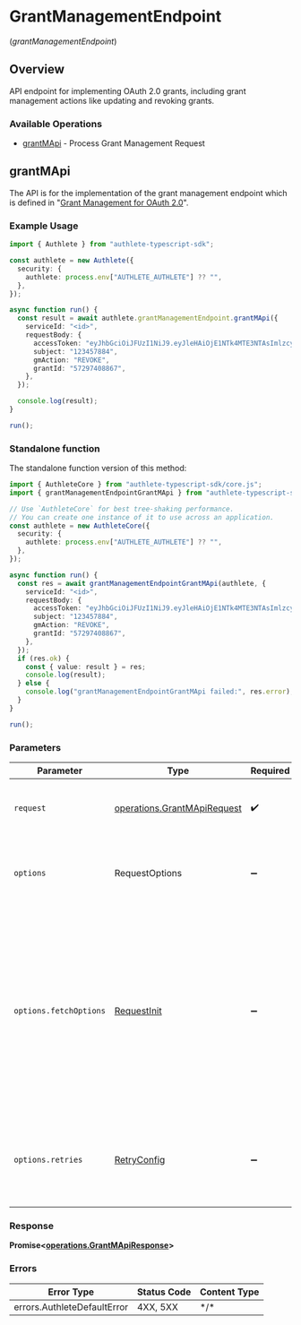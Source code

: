 # GrantManagementEndpoint
(*grantManagementEndpoint*)

## Overview

API endpoint for implementing OAuth 2.0 grants, including grant management actions like updating and revoking grants.

### Available Operations

* [grantMApi](#grantmapi) - Process Grant Management Request

## grantMApi

The API is for the implementation of the grant management endpoint which is
defined in "<a href="https://openid.net/specs/fapi-grant-management.html">Grant Management for OAuth 2.0</a>".


### Example Usage

<!-- UsageSnippet language="typescript" operationID="grant_m_api" method="post" path="/api/{serviceId}/gm" -->
```typescript
import { Authlete } from "authlete-typescript-sdk";

const authlete = new Authlete({
  security: {
    authlete: process.env["AUTHLETE_AUTHLETE"] ?? "",
  },
});

async function run() {
  const result = await authlete.grantManagementEndpoint.grantMApi({
    serviceId: "<id>",
    requestBody: {
      accessToken: "eyJhbGciOiJFUzI1NiJ9.eyJleHAiOjE1NTk4MTE3NTAsImlzcyI6IjU3Mjk3NDA4ODY3In0K.csmdholMVcmjqHe59YWgLGNvm7I5Whp4phQCoGxyrlRGMnTgsfxtwyxBgMXQqEPD5q5k9FaEWNk37K8uAtSwrA",
      subject: "123457884",
      gmAction: "REVOKE",
      grantId: "57297408867",
    },
  });

  console.log(result);
}

run();
```

### Standalone function

The standalone function version of this method:

```typescript
import { AuthleteCore } from "authlete-typescript-sdk/core.js";
import { grantManagementEndpointGrantMApi } from "authlete-typescript-sdk/funcs/grantManagementEndpointGrantMApi.js";

// Use `AuthleteCore` for best tree-shaking performance.
// You can create one instance of it to use across an application.
const authlete = new AuthleteCore({
  security: {
    authlete: process.env["AUTHLETE_AUTHLETE"] ?? "",
  },
});

async function run() {
  const res = await grantManagementEndpointGrantMApi(authlete, {
    serviceId: "<id>",
    requestBody: {
      accessToken: "eyJhbGciOiJFUzI1NiJ9.eyJleHAiOjE1NTk4MTE3NTAsImlzcyI6IjU3Mjk3NDA4ODY3In0K.csmdholMVcmjqHe59YWgLGNvm7I5Whp4phQCoGxyrlRGMnTgsfxtwyxBgMXQqEPD5q5k9FaEWNk37K8uAtSwrA",
      subject: "123457884",
      gmAction: "REVOKE",
      grantId: "57297408867",
    },
  });
  if (res.ok) {
    const { value: result } = res;
    console.log(result);
  } else {
    console.log("grantManagementEndpointGrantMApi failed:", res.error);
  }
}

run();
```

### Parameters

| Parameter                                                                                                                                                                      | Type                                                                                                                                                                           | Required                                                                                                                                                                       | Description                                                                                                                                                                    |
| ------------------------------------------------------------------------------------------------------------------------------------------------------------------------------ | ------------------------------------------------------------------------------------------------------------------------------------------------------------------------------ | ------------------------------------------------------------------------------------------------------------------------------------------------------------------------------ | ------------------------------------------------------------------------------------------------------------------------------------------------------------------------------ |
| `request`                                                                                                                                                                      | [operations.GrantMApiRequest](../../models/operations/grantmapirequest.md)                                                                                                     | :heavy_check_mark:                                                                                                                                                             | The request object to use for the request.                                                                                                                                     |
| `options`                                                                                                                                                                      | RequestOptions                                                                                                                                                                 | :heavy_minus_sign:                                                                                                                                                             | Used to set various options for making HTTP requests.                                                                                                                          |
| `options.fetchOptions`                                                                                                                                                         | [RequestInit](https://developer.mozilla.org/en-US/docs/Web/API/Request/Request#options)                                                                                        | :heavy_minus_sign:                                                                                                                                                             | Options that are passed to the underlying HTTP request. This can be used to inject extra headers for examples. All `Request` options, except `method` and `body`, are allowed. |
| `options.retries`                                                                                                                                                              | [RetryConfig](../../lib/utils/retryconfig.md)                                                                                                                                  | :heavy_minus_sign:                                                                                                                                                             | Enables retrying HTTP requests under certain failure conditions.                                                                                                               |

### Response

**Promise\<[operations.GrantMApiResponse](../../models/operations/grantmapiresponse.md)\>**

### Errors

| Error Type                  | Status Code                 | Content Type                |
| --------------------------- | --------------------------- | --------------------------- |
| errors.AuthleteDefaultError | 4XX, 5XX                    | \*/\*                       |